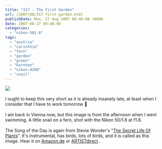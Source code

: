 ```yaml
---
title: "317 - The First Garden"
url: /2007/08/317-first-garden.html
publishDate: Mon, 27 Aug 2007 00:48:00 +0000
date: 2007-08-27 00:48:00
categories: 
  - "nikon-501-8"
tags: 
  - "austria"
  - "carinthia"
  - "fern"
  - "garden"
  - "green"
  - "karnten"
  - "nikon-d200"
  - "snail"
---
```

<a href="https://d25zfm9zpd7gm5.cloudfront.net/1200x1200/2007/20070826_172358_nx_ps.jpg"><img src="https://d25zfm9zpd7gm5.cloudfront.net/0600x0600/2007/20070826_172358_nx_ps.jpg"/></a><br/><br/>I ought to keep this very short as it is already insanely late, at least when I consider that I have to work tomorrow 🙂<br/><br/>I am back in Vienna now, but this image is from the afternoon when I went swimming. A little snail on a fern, shot with the Nikon 50/1.8 at f1.8.<br/><br/>The Song of the Day is again from Stevie Wonder's "<a href="http://www.amazon.com/Journey-Through-Secret-Life-Plants/dp/B000024C7W" target="_blank">The Secret Life Of Plants</a>". It's instrumental, has birds, lots of birds, and it is called as this image. Hear it on <a href="http://www.amazon.de/Journey-Through-Secret-Life-Plants/dp/B000024C7W" target="_blank">Amazon.de</a> or <a href="http://www.artistdirect.com/nad/store/artist/album/0,,187981,00.html" target="_blank">ARTISTdirect</a> .
